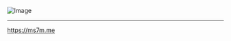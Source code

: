 ![Image](https://raw.githubusercontent.com/ms7m/ms7m.github.io/master/dist/img/Frame%201(2).png?token=AI45K6AP3DVUS5TINB3DVPS7DBFN2)
***
https://ms7m.me
